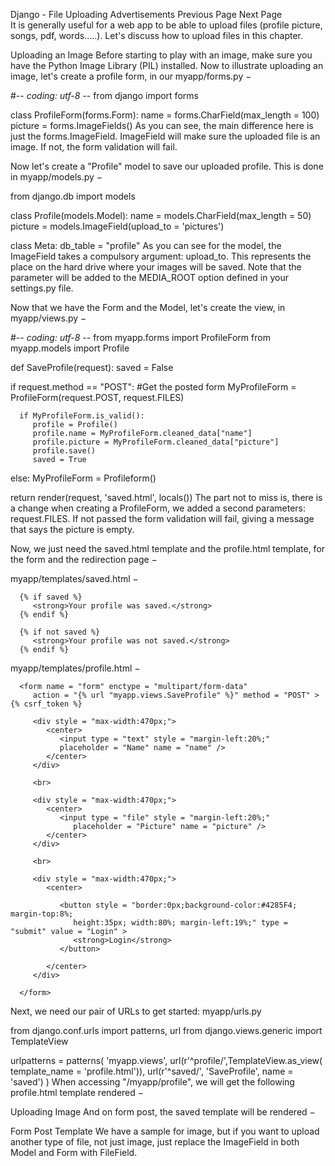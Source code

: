 

Django - File Uploading
Advertisements
 Previous Page Next Page  
It is generally useful for a web app to be able to upload files (profile picture, songs, pdf, words.....). Let's discuss how to upload files in this chapter.

Uploading an Image
Before starting to play with an image, make sure you have the Python Image Library (PIL) installed. Now to illustrate uploading an image, let's create a profile form, in our myapp/forms.py −

#-*- coding: utf-8 -*-
from django import forms

class ProfileForm(forms.Form):
   name = forms.CharField(max_length = 100)
   picture = forms.ImageFields()
As you can see, the main difference here is just the forms.ImageField. ImageField will make sure the uploaded file is an image. If not, the form validation will fail.

Now let's create a "Profile" model to save our uploaded profile. This is done in myapp/models.py −

from django.db import models

class Profile(models.Model):
   name = models.CharField(max_length = 50)
   picture = models.ImageField(upload_to = 'pictures')

   class Meta:
      db_table = "profile"
As you can see for the model, the ImageField takes a compulsory argument: upload_to. This represents the place on the hard drive where your images will be saved. Note that the parameter will be added to the MEDIA_ROOT option defined in your settings.py file.

Now that we have the Form and the Model, let's create the view, in myapp/views.py −

#-*- coding: utf-8 -*-
from myapp.forms import ProfileForm
from myapp.models import Profile

def SaveProfile(request):
   saved = False
   
   if request.method == "POST":
      #Get the posted form
      MyProfileForm = ProfileForm(request.POST, request.FILES)
      
      if MyProfileForm.is_valid():
         profile = Profile()
         profile.name = MyProfileForm.cleaned_data["name"]
         profile.picture = MyProfileForm.cleaned_data["picture"]
         profile.save()
         saved = True
   else:
      MyProfileForm = Profileform()
		
   return render(request, 'saved.html', locals())
The part not to miss is, there is a change when creating a ProfileForm, we added a second parameters: request.FILES. If not passed the form validation will fail, giving a message that says the picture is empty.

Now, we just need the saved.html template and the profile.html template, for the form and the redirection page −

myapp/templates/saved.html −

<html>
   <body>
   
      {% if saved %}
         <strong>Your profile was saved.</strong>
      {% endif %}
      
      {% if not saved %}
         <strong>Your profile was not saved.</strong>
      {% endif %}
      
   </body>
</html>
myapp/templates/profile.html −

<html>
   <body>
   
      <form name = "form" enctype = "multipart/form-data" 
         action = "{% url "myapp.views.SaveProfile" %}" method = "POST" >{% csrf_token %}
         
         <div style = "max-width:470px;">
            <center>  
               <input type = "text" style = "margin-left:20%;" 
               placeholder = "Name" name = "name" />
            </center>
         </div>
			
         <br>
         
         <div style = "max-width:470px;">
            <center> 
               <input type = "file" style = "margin-left:20%;" 
                  placeholder = "Picture" name = "picture" />
            </center>
         </div>
			
         <br>
         
         <div style = "max-width:470px;">
            <center> 
            
               <button style = "border:0px;background-color:#4285F4; margin-top:8%; 
                  height:35px; width:80%; margin-left:19%;" type = "submit" value = "Login" >
                  <strong>Login</strong>
               </button>
               
            </center>
         </div>
         
      </form>
      
   </body>
</html>
Next, we need our pair of URLs to get started: myapp/urls.py

from django.conf.urls import patterns, url
from django.views.generic import TemplateView

urlpatterns = patterns(
   'myapp.views', url(r'^profile/',TemplateView.as_view(
      template_name = 'profile.html')), url(r'^saved/', 'SaveProfile', name = 'saved')
)
When accessing "/myapp/profile", we will get the following profile.html template rendered −

Uploading Image
And on form post, the saved template will be rendered −

Form Post Template
We have a sample for image, but if you want to upload another type of file, not just image, just replace the ImageField in both Model and Form with FileField.

